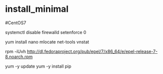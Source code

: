 # install_minimal
#CentOS7

 systemctl disable firewalld
 setenforce 0
 
 yum install nano mlocate net-tools vnstat 
 
 rpm -iUvh http://dl.fedoraproject.org/pub/epel/7/x86_64/e/epel-release-7-8.noarch.rpm
 
 yum -y update
 yum -y install pip
